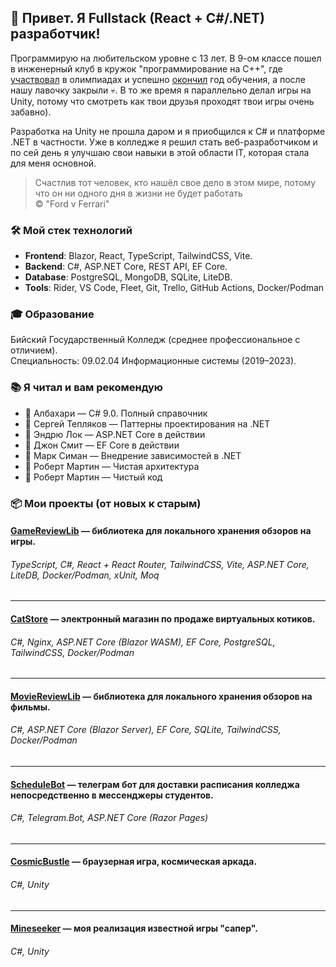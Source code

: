 ## 👋 Привет. Я Fullstack (React + C#/.NET) разработчик!

Программирую на любительском уровне с 13 лет. В 9-ом классе пошел в инженерный клуб в кружок "программирование на C++", где [участвовал](https://github.com/Neitralov/Neitralov/blob/main/%D0%A1%D0%B5%D1%80%D1%82%D0%B8%D1%84%D0%B8%D0%BA%D0%B0%D1%82%20%D0%B7%D0%B0%20%D0%BE%D0%BB%D0%B8%D0%BC%D0%BF%D0%B8%D0%B0%D0%B4%D1%83.png) в олимпиадах и успешно [окончил](https://github.com/Neitralov/Neitralov/blob/main/%D0%A1%D0%B5%D1%80%D1%82%D0%B8%D1%84%D0%B8%D0%BA%D0%B0%D1%82%20%D0%B7%D0%B0%20%D0%BE%D0%B1%D1%83%D1%87%D0%B5%D0%BD%D0%B8%D0%B5%20%D0%B2%20%D0%B8%D0%BD%D0%B6%D0%B5%D0%BD%D0%B5%D1%80%D0%BD%D0%BE%D0%BC%20%D0%BA%D0%BB%D1%83%D0%B1%D0%B5.png) год обучения, а после нашу лавочку закрыли 💀. В то же время я параллельно делал игры на Unity, потому что смотреть как твои друзья проходят твои игры очень забавно).

Разработка на Unity не прошла даром и я приобщился к C# и платформе .NET в частности. Уже в колледже я решил стать веб-разработчиком и по сей день я улучшаю свои навыки в этой области IT, которая стала для меня основной.

> Счастлив тот человек, кто нашёл свое дело в этом мире, потому что он ни одного дня в жизни не будет работать </br> © "Ford v Ferrari"

### 🛠️ Мой стек технологий
* <strong>Frontend</strong>: Blazor, React, TypeScript, TailwindCSS, Vite.
* <strong>Backend</strong>: C#, ASP.NET Core, REST API, EF Core.
* <strong>Database</strong>: PostgreSQL, MongoDB, SQLite, LiteDB.
* <strong>Tools</strong>: Rider, VS Code, Fleet, Git, Trello, GitHub Actions, Docker/Podman

### 🎓 Образование
Бийский Государственный Колледж (среднее профессиональное с отличием).</br>
Специальность: 09.02.04 Информационные системы (2019–2023).

### 📚 Я читал и вам рекомендую

- 📕 Албахари — C# 9.0. Полный справочник
- 📕 Сергей Тепляков — Паттерны проектирования на .NET
- 📘 Эндрю Лок — ASP.NET Core в действии
- 📘 Джон Смит — EF Core в действии
- 📘 Марк Симан — Внедрение зависимостей в .NET
- 📙 Роберт Мартин — Чистая архитектура
- 📙 Роберт Мартин — Чистый код

### 📦 Мои проекты (от новых к старым)

#### [GameReviewLib](https://github.com/Neitralov/GameReviewLib) — библиотека для локального хранения обзоров на игры.
###### TypeScript, С#, React + React Router, TailwindCSS, Vite, ASP.NET Core, LiteDB, Docker/Podman, xUnit, Moq
---

#### [CatStore](https://github.com/Neitralov/CatStore) — электронный магазин по продаже виртуальных котиков.
###### С#, Nginx, ASP.NET Core (Blazor WASM), EF Core, PostgreSQL, TailwindCSS, Docker/Podman

---

#### [MovieReviewLib](https://github.com/Neitralov/MovieReviewLib) — библиотека для локального хранения обзоров на фильмы.
###### C#, ASP.NET Core (Blazor Server), EF Core, SQLite, TailwindCSS, Docker/Podman

---

#### [ScheduleBot](https://github.com/Neitralov/ScheduleBot.WebApp) — телеграм бот для доставки расписания колледжа непосредственно в мессенджеры студентов.
###### C#, Telegram.Bot, ASP.NET Core (Razor Pages)

---

#### [CosmicBustle](https://osins-game-lab.itch.io/cosmic-bustle) — браузерная игра, космическая аркада.
###### C#, Unity

---

#### [Mineseeker](https://osins-game-lab.itch.io/mineseeker) — моя реализация известной игры "сапер".
###### C#, Unity

